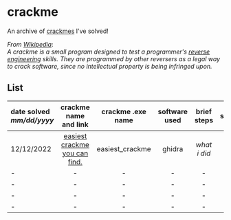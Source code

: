 # crackme

An archive of [crackmes](https://crackmes.one) I've solved!

*From [Wikipedia](https://en.wikipedia.org/wiki/Crackme)*:\
*A crackme is a small program designed to test a programmer's [reverse engineering](https://en.wikipedia.org/wiki/Reverse_engineering) skills. They are programmed by other reversers as a legal way to crack software, since no intellectual property is being infringed upon.*


## List
|**date solved** *mm/dd/yyyy*|**crackme name and link**|**crackme .exe name**|**software used**|**brief steps**|**solution**|
|      :-------------        |      :-------------:    |          :---:      |      :---:       |   :-----:    |    ---:    |
|12/12/2022|[easiest crackme you can find.](https://crackmes.one/crackme/6346ef0933c5d4425e2cd843)|easiest_crackme|ghidra|*what i did*|1234|
|-|-|-|-|-|-|
|-|-|-|-|-|-|
|-|-|-|-|-|-|
|-|-|-|-|-|-|
